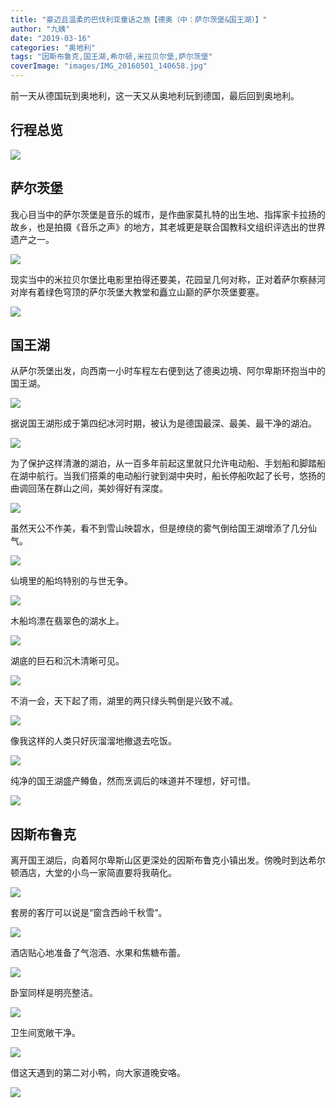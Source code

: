 ```yaml
---
title: "豪迈且温柔的巴伐利亚童话之旅【德奥（中：萨尔茨堡&国王湖）】"
author: "九姨"
date: "2019-03-16"
categories: "奥地利"
tags: "因斯布鲁克,国王湖,希尔顿,米拉贝尔堡,萨尔茨堡"
coverImage: "images/IMG_20160501_140658.jpg"
---
```


前一天从德国玩到奥地利，这一天又从奥地利玩到德国，最后回到奥地利。

## 行程总览

![](images/Screen-Shot-2019-03-02-at-17.33.55.png)

## 萨尔茨堡

我心目当中的萨尔茨堡是音乐的城市，是作曲家莫扎特的出生地、指挥家卡拉扬的故乡，也是拍摄《音乐之声》的地方，其老城更是联合国教科文组织评选出的世界遗产之一。

![](images/1-1.png)

现实当中的米拉贝尔堡比电影里拍得还要美，花园呈几何对称，正对着萨尔察赫河对岸有着绿色穹顶的萨尔茨堡大教堂和矗立山巅的萨尔茨堡要塞。

![](images/IMG_20160501_093740.jpg)

## 国王湖

从萨尔茨堡出发，向西南一小时车程左右便到达了德奥边境、阿尔卑斯环抱当中的国王湖。

![](images/IMG_20160501_085047.jpg)

据说国王湖形成于第四纪冰河时期，被认为是德国最深、最美、最干净的湖泊。

![](images/IMG_20160501_094847.jpg)

为了保护这样清澈的湖泊，从一百多年前起这里就只允许电动船、手划船和脚踏船在湖中航行。当我们搭乘的电动船行驶到湖中央时，船长停船吹起了长号，悠扬的曲调回荡在群山之间，美妙得好有深度。

![](images/IMG_20160501_142905.jpg)

虽然天公不作美，看不到雪山映碧水，但是缭绕的雾气倒给国王湖增添了几分仙气。

![](images/IMG_20160501_140713.jpg)

仙境里的船坞特别的与世无争。

![](images/IMG_20160501_140230.jpg)

木船坞漂在翡翠色的湖水上。

![](images/IMG_20160501_140628.jpg)

湖底的巨石和沉木清晰可见。

![](images/IMG_20160501_140658.jpg)

不消一会，天下起了雨，湖里的两只绿头鸭倒是兴致不减。

![](images/IMG_20160501_152906.jpg)

像我这样的人类只好灰溜溜地撤退去吃饭。

![](images/IMG_20160501_123756.jpg)

纯净的国王湖盛产鳟鱼，然而烹调后的味道并不理想，好可惜。

![](images/IMG_20160501_125954.jpg)

## 因斯布鲁克

离开国王湖后，向着阿尔卑斯山区更深处的因斯布鲁克小镇出发。傍晚时到达希尔顿酒店，大堂的小鸟一家简直要将我萌化。

![](images/IMG_20160501_192410-e1550772726893.jpg)

套房的客厅可以说是“窗含西岭千秋雪”。

![](images/IMG_20160501_192909.jpg)

酒店贴心地准备了气泡酒、水果和焦糖布蕾。

![](images/IMG_20160501_192613-e1550772750812.jpg)

卧室同样是明亮整洁。

![](images/IMG_20160501_192825.jpg)

卫生间宽敞干净。

![](images/IMG_20160501_192807.jpg)

借这天遇到的第二对小鸭，向大家道晚安咯。

![](images/IMG_20160501_215446.jpg)
